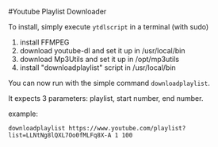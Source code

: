#Youtube Playlist Downloader

To install, simply execute `ytdlscript` in a terminal (with sudo)

1. install FFMPEG
2. download youtube-dl and set it up in /usr/local/bin
3. download Mp3Utils and set it up in /opt/mp3utils
4. install "downloadplaylist" script in /usr/local/bin

You can now run with the simple command `downloadplaylist`.

It expects 3 parameters: playlist, start number, end number.

example:

`downloadplaylist https://www.youtube.com/playlist?list=LLNtNg8lQXL7Oo0fMLFq8X-A 1 100`
